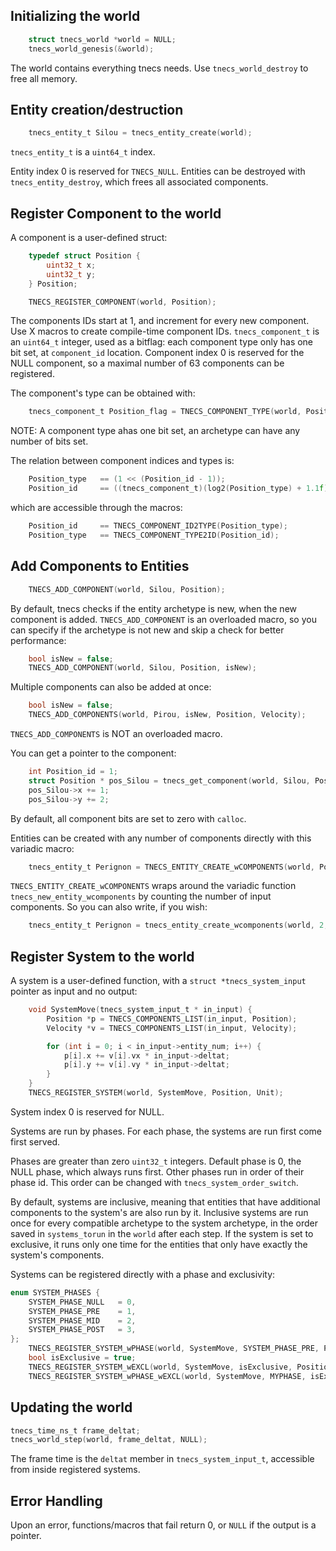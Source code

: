 

## Initializing the world
```c
    struct tnecs_world *world = NULL;
    tnecs_world_genesis(&world);
   ```
The world contains everything tnecs needs.
Use ```tnecs_world_destroy``` to free all memory.

## Entity creation/destruction
```c
    tnecs_entity_t Silou = tnecs_entity_create(world);
```
```tnecs_entity_t``` is a ```uint64_t``` index. 

Entity index 0 is reserved for ```TNECS_NULL```.
Entities can be destroyed with ```tnecs_entity_destroy```, which frees all associated components.

## Register Component to the world
A component is a user-defined struct:
```c
    typedef struct Position {
        uint32_t x;
        uint32_t y;
    } Position;

    TNECS_REGISTER_COMPONENT(world, Position);
```
The components IDs start at 1, and increment for every new component.
Use X macros to create compile-time component IDs. 
```tnecs_component_t``` is an ```uint64_t``` integer, used as a bitflag: each component type only has one bit set, at ```component_id``` location. 
Component index 0 is reserved for the NULL component, so a maximal number of 63 components can be registered.

The component's type can be obtained with:
```c
    tnecs_component_t Position_flag = TNECS_COMPONENT_TYPE(world, Position); 
```
NOTE: A component type ahas one bit set, an archetype can have any number of bits set.

The relation between component indices and types is:
```c
    Position_type   == (1 << (Position_id - 1));
    Position_id     == ((tnecs_component_t)(log2(Position_type) + 1.1f));  // casting to int truncates to 0
```
which are accessible through the macros:
```c
    Position_id     == TNECS_COMPONENT_ID2TYPE(Position_type);
    Position_type   == TNECS_COMPONENT_TYPE2ID(Position_id);
```

## Add Components to Entities
```c 
    TNECS_ADD_COMPONENT(world, Silou, Position);
```
By default, tnecs checks if the entity archetype is new, when the new component is added.
```TNECS_ADD_COMPONENT``` is an overloaded macro, so you can specify if the archetype is not new and skip a check for better performance:

```c
    bool isNew = false;
    TNECS_ADD_COMPONENT(world, Silou, Position, isNew);
```
Multiple components can also be added at once:
```c
    bool isNew = false;
    TNECS_ADD_COMPONENTS(world, Pirou, isNew, Position, Velocity);
```
```TNECS_ADD_COMPONENTS``` is NOT an overloaded macro.

You can get a pointer to the component:
```c
    int Position_id = 1;
    struct Position * pos_Silou = tnecs_get_component(world, Silou, Position_id);
    pos_Silou->x += 1;
    pos_Silou->y += 2;
```
By default, all component bits are set to zero with ```calloc```.

Entities can be created with any number of components directly with this variadic macro: 
```c
    tnecs_entity_t Perignon = TNECS_ENTITY_CREATE_wCOMPONENTS(world, Position, Unit);
```
```TNECS_ENTITY_CREATE_wCOMPONENTS``` wraps around the variadic function ```tnecs_new_entity_wcomponents``` by counting the number of input components. So you can also write, if you wish:

```c
    tnecs_entity_t Perignon = tnecs_entity_create_wcomponents(world, 2, Position_ID, Unit_ID);
```

## Register System to the world
A system is a user-defined function, with a ```struct *tnecs_system_input``` pointer as input and no output:
```c
    void SystemMove(tnecs_system_input_t * in_input) {
        Position *p = TNECS_COMPONENTS_LIST(in_input, Position);
        Velocity *v = TNECS_COMPONENTS_LIST(in_input, Velocity);

        for (int i = 0; i < in_input->entity_num; i++) {
            p[i].x += v[i].vx * in_input->deltat;
            p[i].y += v[i].vy * in_input->deltat;
        }
    }
    TNECS_REGISTER_SYSTEM(world, SystemMove, Position, Unit); 
```
System index 0 is reserved for NULL. 

Systems are run by phases.
For each phase, the systems are run first come first served.

Phases are greater than zero ```uint32_t``` integers.
Default phase is 0, the NULL phase, which always runs first.
Other phases run in order of their phase id. 
This order can be changed with ```tnecs_system_order_switch```.

By default, systems are inclusive, meaning that entities that have additional components to the system's are also run by it. 
Inclusive systems are run once for every compatible archetype to the system archetype, in the order saved in ```systems_torun``` in the ```world``` after each step.
If the system is set to exclusive, it runs only one time for the entities that only have exactly the system's components.

Systems can be registered directly with a phase and exclusivity:
```c
enum SYSTEM_PHASES {
    SYSTEM_PHASE_NULL   = 0,
    SYSTEM_PHASE_PRE    = 1,
    SYSTEM_PHASE_MID    = 2,
    SYSTEM_PHASE_POST   = 3,
};
    TNECS_REGISTER_SYSTEM_wPHASE(world, SystemMove, SYSTEM_PHASE_PRE, Position, Unit); 
    bool isExclusive = true;
    TNECS_REGISTER_SYSTEM_wEXCL(world, SystemMove, isExclusive, Position, Unit); 
    TNECS_REGISTER_SYSTEM_wPHASE_wEXCL(world, SystemMove, MYPHASE, isExclusive, Position, Unit); 

```

## Updating the world
```c
tnecs_time_ns_t frame_deltat;
tnecs_world_step(world, frame_deltat, NULL);
```
The frame time is the ```deltat``` member in ```tnecs_system_input_t```, accessible from inside registered systems.

## Error Handling
Upon an error, functions/macros that fail return 0, or ```NULL``` if the output is a pointer.
